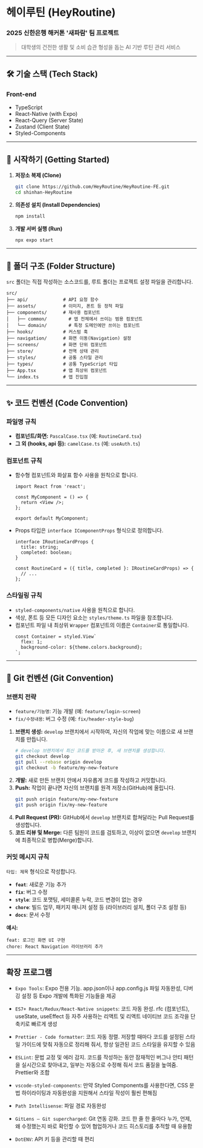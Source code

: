 # 헤이루틴 (HeyRoutine)

### 2025 신한은행 해커톤 '새파람' 팀 프로젝트

> 대학생의 건전한 생활 및 소비 습관 형성을 돕는 AI 기반 루틴 관리 서비스

---

## 🛠️ 기술 스택 (Tech Stack)

### Front-end

- TypeScript
- React-Native (with Expo)
- React-Query (Server State)
- Zustand (Client State)
- Styled-Components

---

## 🚀 시작하기 (Getting Started)

1.  **저장소 복제 (Clone)**

    ```bash
    git clone https://github.com/HeyRoutine/HeyRoutine-FE.git
    cd shinhan-HeyRoutine
    ```

2.  **의존성 설치 (Install Dependencies)**

    ```bash
    npm install
    ```

3.  **개발 서버 실행 (Run)**
    ```bash
    npx expo start
    ```

---

## 📂 폴더 구조 (Folder Structure)

`src` 폴더는 직접 작성하는 소스코드를, 루트 폴더는 프로젝트 설정 파일을 관리합니다.

```
src/
├── api/             # API 요청 함수
├── assets/          # 이미지, 폰트 등 정적 파일
├── components/      # 재사용 컴포넌트
│   ├── common/        # 앱 전체에서 쓰이는 범용 컴포넌트
│   └── domain/        # 특정 도메인에만 쓰이는 컴포닌트
├── hooks/           # 커스텀 훅
├── navigation/      # 화면 이동(Navigation) 설정
├── screens/         # 화면 단위 컴포넌트
├── store/           # 전역 상태 관리
├── styles/          # 공통 스타일 관리
├── types/           # 공통 TypeScript 타입
├── App.tsx          # 앱 최상위 컴포넌트
└── index.ts         # 앱 진입점
```

---

## ✨ 코드 컨벤션 (Code Convention)

### 파일명 규칙

- **컴포넌트/화면:** `PascalCase.tsx` (예: `RoutineCard.tsx`)
- **그 외 (hooks, api 등):** `camelCase.ts` (예: `useAuth.ts`)

### 컴포넌트 규칙

- 함수형 컴포넌트와 화살표 함수 사용을 원칙으로 합니다.

  ```tsx
  import React from 'react';

  const MyComponent = () => {
    return <View />;
  };

  export default MyComponent;
  ```

- Props 타입은 `interface IComponentProps` 형식으로 정의합니다.

  ```tsx
  interface IRoutineCardProps {
    title: string;
    completed: boolean;
  }

  const RoutineCard = ({ title, completed }: IRoutineCardProps) => {
    // ...
  };
  ```

### 스타일링 규칙

- `styled-components/native` 사용을 원칙으로 합니다.
- 색상, 폰트 등 모든 디자인 요소는 `styles/theme.ts` 파일을 참조합니다.
- 컴포넌트 파일 내 최상위 `Wrapper` 컴포넌트의 이름은 `Container`로 통일합니다.
  ```tsx
  const Container = styled.View`
    flex: 1;
    background-color: ${theme.colors.background};
  `;
  ```

---

## 🤝 Git 컨벤션 (Git Convention)

### 브랜치 전략

- `feature/기능명`: 기능 개발 (예: `feature/login-screen`)
- `fix/수정내용`: 버그 수정 (예: `fix/header-style-bug`)

1.  **브랜치 생성:** `develop` 브랜치에서 시작하여, 자신의 작업에 맞는 이름으로 새 브랜치를 만듭니다.
    ```bash
    # develop 브랜치에서 최신 코드를 받아온 후, 새 브랜치를 생성합니다.
    git checkout develop
    git pull --rebase origin develop
    git checkout -b feature/my-new-feature
    ```
2.  **개발:** 새로 만든 브랜치 안에서 자유롭게 코드를 작성하고 커밋합니다.
3.  **Push:** 작업이 끝나면 자신의 브랜치를 원격 저장소(GitHub)에 올립니다.
    ```bash
    git push origin feature/my-new-feature
    git push origin fix/my-new-feature
    ```
4.  **Pull Request (PR):** GitHub에서 `develop` 브랜치로 합쳐달라는 Pull Request를 생성합니다.
5.  **코드 리뷰 및 Merge:** 다른 팀원이 코드를 검토하고, 이상이 없으면 `develop` 브랜치에 최종적으로 병합(Merge)합니다.

### 커밋 메시지 규칙

`타입: 제목` 형식으로 작성합니다.

- **`feat`**: 새로운 기능 추가
- **`fix`**: 버그 수정
- **`style`**: 코드 포맷팅, 세미콜론 누락, 코드 변경이 없는 경우
- **`chore`**: 빌드 업무, 패키지 매니저 설정 등 (라이브러리 설치, 폴더 구조 설정 등)
- **`docs`**: 문서 수정

**예시:**

```
feat: 로그인 화면 UI 구현
chore: React Navigation 라이브러리 추가
```

---

## 확장 프로그램

- `Expo Tools`: Expo 전용 기능. app.json이나 app.config.js 파일 자동완성, 디버깅 설정 등 Expo 개발에 특화된 기능들을 제공

- `ES7+ React/Redux/React-Native snippets`: 코드 자동 완성. rfc (컴포넌트), useState, useEffect 등 자주 사용하는 리액트 및 리액트 네이티브 코드 조각을 단축키로 빠르게 생성

- `Prettier - Code formatter`: 코드 자동 정렬. 저장할 때마다 코드를 설정된 스타일 가이드에 맞춰 자동으로 정리해 줘서, 항상 일관된 코드 스타일을 유지할 수 있음

- `ESLint`: 문법 교정 및 에러 감지. 코드를 작성하는 동안 잠재적인 버그나 안티 패턴을 실시간으로 찾아내고, 일부는 자동으로 수정해 줘서 코드 품질을 높여줌. Prettier와 조합

- `vscode-styled-components`: 만약 Styled Components를 사용한다면, CSS 문법 하이라이팅과 자동완성을 지원해서 스타일 작성이 훨씬 편해짐

- `Path Intellisense`: 파일 경로 자동완성

- `GitLens — Git supercharged`: Git 연동 강화. 코드 한 줄 한 줄마다 누가, 언제, 왜 수정했는지 바로 확인할 수 있어 협업하거나 코드 히스토리를 추적할 때 유용함

- `DotENV`: API 키 등을 관리할 때 편리
